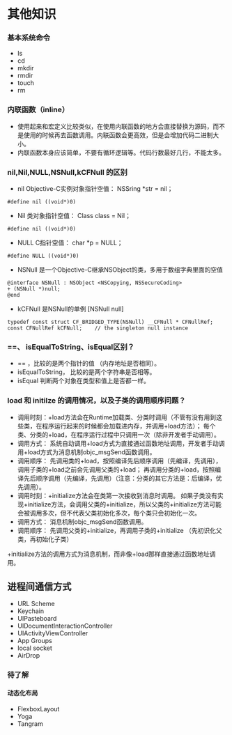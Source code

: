 # 其他知识

###  基本系统命令
* ls 
* cd
* mkdir
* rmdir
* touch
* rm

### 内联函数（inline）
* 使用起来和宏定义比较类似，在使用内联函数的地方会直接替换为源码，而不是使用的时候再去函数调用。内联函数会更高效，但是会增加代码二进制大小。
* 内联函数本身应该简单，不要有循环逻辑等。代码行数最好几行，不能太多。

### nil,Nil,NULL,NSNull,kCFNull 的区别

* nil Objective-C实例对象指针空值： NSSring *str = nil；
```
#define nil ((void*)0)
```
* Nil 类对象指针空值： Class class = Nil；
```
#define nil ((void*)0)
```
* NULL C指针空值： char *p = NULL；
```
#define NULL ((void*)0)
```
* NSNull 是一个Objective-C继承NSObject的类，多用于数组字典里面的空值
```
@interface NSNull : NSObject <NSCopying, NSSecureCoding>
+ (NSNull *)null;
@end
```
* kCFNull 是NSNull的单例 [NSNull null]
```
typedef const struct CF_BRIDGED_TYPE(NSNull) __CFNull * CFNullRef;
const CFNullRef kCFNull;    // the singleton null instance
```
### ==、 isEqualToString、isEqual区别？
* == ，比较的是两个指针的值 （内存地址是否相同）。
* isEqualToString， 比较的是两个字符串是否相等。
* isEqual 判断两个对象在类型和值上是否都一样。

###   load 和 initilze 的调用情况，以及子类的调用顺序问题？
* 调用时刻：+load方法会在Runtime加载类、分类时调用（不管有没有用到这些类，在程序运行起来的时候都会加载进内存，并调用+load方法）；
每个类、分类的+load，在程序运行过程中只调用一次（除非开发者手动调用）。
* 调用方式： 系统自动调用+load方式为直接通过函数地址调用，开发者手动调用+load方式为消息机制objc_msgSend函数调用。
* 调用顺序：
先调用类的+load，按照编译先后顺序调用（先编译，先调用），调用子类的+load之前会先调用父类的+load；
再调用分类的+load，按照编译先后顺序调用（先编译，先调用）（注意：分类的其它方法是：后编译，优先调用）。
* 调用时刻：+initialize方法会在类第一次接收到消息时调用。
如果子类没有实现+initialize方法，会调用父类的+initialize，所以父类的+initialize方法可能会被调用多次，但不代表父类初始化多次，每个类只会初始化一次。
* 调用方式： 消息机制objc_msgSend函数调用。
* 调用顺序： 先调用父类的+initialize，再调用子类的+initialize （先初识化父类，再初始化子类）

+initialize方法的调用方式为消息机制，而非像+load那样直接通过函数地址调用。

## 进程间通信方式
* URL Scheme
* Keychain
* UIPasteboard
* UIDocumentInteractionController
* UIActivityViewController
* App Groups
* local socket
* AirDrop

### 待了解
#### 动态化布局
* FlexboxLayout
* Yoga
* Tangram

